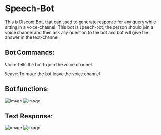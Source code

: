 # Speech-Bot

This is Discord Bot, that can used to generate response for any query while sitting in a voice-channel. This bot is speech-bot, the person should join a voice channel 
and then ask any question to the bot and bot will give the answer in the text-channel.

## Bot Commands:

!Join: Tells the bot to join the voice channel

!leave: To make the bot leave the voice channel

## Bot functions:

![image](https://github.com/k-aniket47/Speech-Bot/assets/79148315/bc852858-70bb-49ac-a717-ae6a4bf07731)
![image](https://github.com/k-aniket47/Speech-Bot/assets/79148315/eec604ba-d486-44d0-8863-0dbcee52b637)

## Text Response:

![image](https://github.com/k-aniket47/Speech-Bot/assets/79148315/a77d209d-5d03-4875-b03a-6ca76c0f2c09)
![image](https://github.com/k-aniket47/Speech-Bot/assets/79148315/a163643b-eff3-40fe-ba9b-f9ff7c1f47a9)



